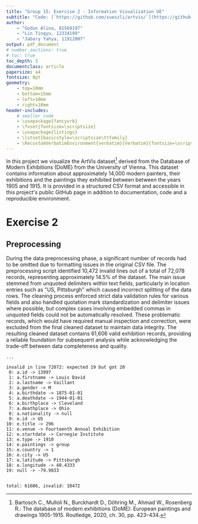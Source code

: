 ```yaml
---
title: "Group 15: Exercise 2 - Information Visualization UE"
subtitle: "Code: [`https://github.com/sueszli/artvis/`](https://github.com/sueszli/artvis/)"
author:
    - "Godun Alina, 01569197"
    - "Lin Tingyu, 12334199"
    - "Jabary Yahya, 11912007"
output: pdf_document
# number_sections: true
# toc: true
toc_depth: 3
documentclass: article
papersize: a4
fontsize: 8pt
geometry:
    - top=10mm
    - bottom=15mm
    - left=10mm
    - right=10mm
header-includes:
    # smaller code
    - \usepackage{fancyvrb}
    - \fvset{fontsize=\scriptsize}
    - \usepackage{listings}
    - \lstset{basicstyle=\scriptsize\ttfamily}
    - \RecustomVerbatimEnvironment{verbatim}{Verbatim}{fontsize=\scriptsize}
---
```


In this project we visualize the ArtVis dataset[^dataset] derived from the Database of Modern Exhibitions (DoME) from the University of Vienna. This dataset contains information about approximately 14,000 modern painters, their exhibitions and the paintings they exhibited between between the years 1905 and 1915. It is provided in a structured CSV format and accessible in this project's public GitHub page in addition to documentation, code and a reproducible environment.

[^dataset]: Bartosch C., Mulloli N., Burckhardt D., Döhring M., Ahmad W., Rosenberg R.: The database of modern exhibitions (DoME): European paintings and drawings 1905-1915. Routledge, 2020, ch. 30, pp. 423–434.

# Exercise 2

<!--
slides:

The goal with this assignment is not only for you to gain hands-on experience implementing a visualization technique, but also for you to think about the effectiveness of the specific visualization techniques you re-implement in the context of the data domain you work with.
You should use a visualization software toolkit and use the visualization techniques provided by the toolkit. Explore the different examples and demos and adapt them for your purposes. Therefore, it is not necessary to implement a visualization technique from scratch.
-->

## Preprocessing

During the data preprocessing phase, a significant number of records had to be omitted due to formatting issues in the original CSV file. The preprocessing script identified 10,472 invalid lines out of a total of 72,078 records, representing approximately 14.5% of the dataset. The main issue stemmed from unquoted delimiters within text fields, particularly in location entries such as "US, Pittsburgh" which caused incorrect splitting of the data rows. The cleaning process enforced strict data validation rules for various fields and also handled quotation mark standardization and delimiter issues where possible, but complex cases involving embedded commas in unquoted fields could not be automatically resolved. These problematic records, which would have required manual inspection and correction, were excluded from the final cleaned dataset to maintain data integrity. The resulting cleaned dataset contains 61,606 valid exhibition records, providing a reliable foundation for subsequent analysis while acknowledging the trade-off between data completeness and quality.

```
...

invalid in line 72072: expected 19 but got 20
 0: a.id -> 13997
 1: a.firstname -> Louis David
 2: a.lastname -> Vaillant
 3: a.gender -> M
 4: a.birthdate -> 1875-01-01
 5: a.deathdate -> 1944-01-01
 6: a.birthplace -> Cleveland
 7: a.deathplace -> Ohio
 8: a.nationality -> null
 9: e.id -> US
10: e.title -> 296
11: e.venue -> Fourteenth Annual Exhibition
12: e.startdate -> Carnegie Institute
13: e.type -> 1910
14: e.paintings -> group
15: e.country -> 1
16: e.city -> US
17: e.latitude -> Pittsburgh
18: e.longitude -> 40.4333
19: null -> -79.9833


total: 61606, invalid: 10472
```
